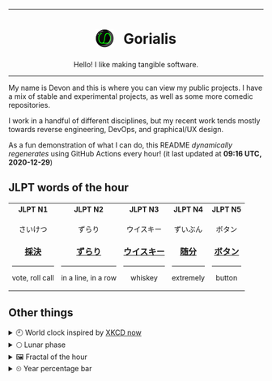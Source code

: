 ***

<h1 align="center">
<sub>
    <img src="readme/resources/avatar.png" height="36">
</sub>
&nbsp;
Gorialis
</h1>
<p align="center">
Hello! I like making tangible software.
</p>

***

My name is Devon and this is where you can view my public projects. I have a mix of stable and experimental projects, as well as some more comedic repositories.

I work in a handful of different disciplines, but my recent work tends mostly towards reverse engineering, DevOps, and graphical/UX design.

As a fun demonstration of what I can do, this README *dynamically regenerates* using GitHub Actions every hour! (it last updated at **09:16 UTC, 2020-12-29**)

<h2>JLPT words of the hour</h2>
<table>
    <tr>
        <th>JLPT N1</th>
        <th>JLPT N2</th>
        <th>JLPT N3</th>
        <th>JLPT N4</th>
        <th>JLPT N5</th>
    </tr>
    <tr>
        <td>
            <p align="center">さいけつ</p>
            <h3 align="center"><b><a href="https://jisho.org/search/%E6%8E%A1%E6%B1%BA">採決</a></b></h3>
            <hr>
            <p align="center">vote,<wbr> roll call</p>
        </td>
        <td>
            <p align="center">ずらり</p>
            <h3 align="center"><b><a href="https://jisho.org/search/%E3%81%9A%E3%82%89%E3%82%8A">ずらり</a></b></h3>
            <hr>
            <p align="center">in a line,<wbr> in a row</p>
        </td>
        <td>
            <p align="center">ウイスキー</p>
            <h3 align="center"><b><a href="https://jisho.org/search/%E3%82%A6%E3%82%A4%E3%82%B9%E3%82%AD%E3%83%BC">ウイスキー</a></b></h3>
            <hr>
            <p align="center">whiskey</p>
        </td>
        <td>
            <p align="center">ずいぶん</p>
            <h3 align="center"><b><a href="https://jisho.org/search/%E9%9A%8F%E5%88%86">随分</a></b></h3>
            <hr>
            <p align="center">extremely</p>
        </td>
        <td>
            <p align="center">ボタン</p>
            <h3 align="center"><b><a href="https://jisho.org/search/%E3%83%9C%E3%82%BF%E3%83%B3">ボタン</a></b></h3>
            <hr>
            <p align="center">button</p>
        </td>
    </tr>
</table>

<h2>Other things</h2>
<details>
<summary>🕘  World clock inspired by <a href="https://xkcd.com/now">XKCD now</a></summary>

> <img src="generated/now.png" width="512">

</details>
<details>
<summary>🌕 Lunar phase</summary>

The moon is approximately 51.85% through its phase (Full Moon).

</details>
<details>
<summary>&#x1f5bc; Fractal of the hour</summary>

> <img src="generated/fractal.png" width="512">

</details>
<details>
<summary>&#x23f2; Year percentage bar</summary>
<pre><code>2020 [███████████████████▁] 99.29%</code></pre>
</details>
